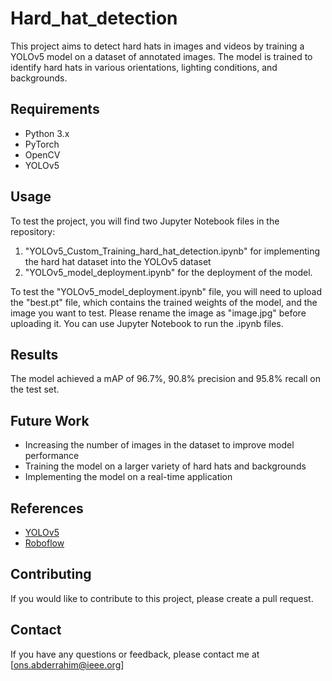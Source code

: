 # Hard_hat_detection

This project aims to detect hard hats in images and videos by training a YOLOv5 model on a dataset of annotated images. The model is trained to identify hard hats in various orientations, lighting conditions, and backgrounds.
## Requirements

- Python 3.x
- PyTorch
- OpenCV
- YOLOv5

## Usage

To test the project, you will find two Jupyter Notebook files in the repository:
1. "YOLOv5_Custom_Training_hard_hat_detection.ipynb" for implementing the hard hat dataset into the YOLOv5 dataset 
2. "YOLOv5_model_deployment.ipynb" for the deployment of the model.

To test the "YOLOv5_model_deployment.ipynb" file, you will need to upload the "best.pt" file, which contains the trained weights of the model, and the image you want to test. Please rename the image as "image.jpg" before uploading it.
You can use Jupyter Notebook to run the .ipynb files.

## Results

The model achieved a mAP of 96.7%, 90.8% precision and 95.8% recall on the test set.

## Future Work

- Increasing the number of images in the dataset to improve model performance
- Training the model on a larger variety of hard hats and backgrounds
- Implementing the model on a real-time application

## References

- [YOLOv5](https://github.com/ultralytics/yolov5)
- [Roboflow](https://roboflow.com/)

## Contributing

If you would like to contribute to this project, please create a pull request.

## Contact

If you have any questions or feedback, please contact me at [ons.abderrahim@ieee.org]
